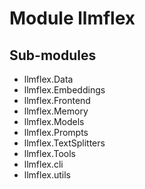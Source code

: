 Module llmflex
==============

Sub-modules
-----------
* llmflex.Data
* llmflex.Embeddings
* llmflex.Frontend
* llmflex.Memory
* llmflex.Models
* llmflex.Prompts
* llmflex.TextSplitters
* llmflex.Tools
* llmflex.cli
* llmflex.utils